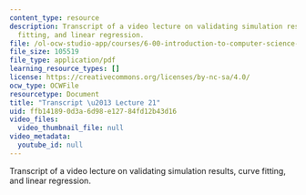 ```yaml
---
content_type: resource
description: Transcript of a video lecture on validating simulation results, curve
  fitting, and linear regression.
file: /ol-ocw-studio-app/courses/6-00-introduction-to-computer-science-and-programming-fall-2008/ffb141890d3a6d98e12784fd12b43d16_6-00F08-L21.pdf
file_size: 105519
file_type: application/pdf
learning_resource_types: []
license: https://creativecommons.org/licenses/by-nc-sa/4.0/
ocw_type: OCWFile
resourcetype: Document
title: "Transcript \u2013 Lecture 21"
uid: ffb14189-0d3a-6d98-e127-84fd12b43d16
video_files:
  video_thumbnail_file: null
video_metadata:
  youtube_id: null
---
```

Transcript of a video lecture on validating simulation results, curve fitting, and linear regression.